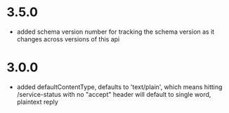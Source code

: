 # 3.5.0
- added schema version number for tracking the schema version as it changes across versions of this api
# 3.0.0
- added defaultContentType, defaults to 'text/plain', which means hitting /service-status with no "accept" header will default to single word, plaintext reply
